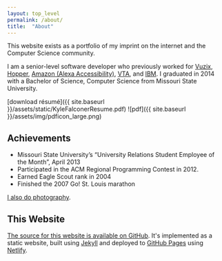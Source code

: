 ```yaml
---
layout: top_level
permalink: /about/
title:  "About"
---
```


This website exists as a portfolio of my imprint on the internet and the Computer Science community.

I am a senior-level software developer who previously worked for [Vuzix][4], [Hopper][5], [Amazon (Alexa Accessibility)][6], [VTA][7], and [IBM][8]. I graduated in 2014 with a Bachelor of Science, Computer Science from Missouri State University.

[download r&eacute;sum&eacute;]({{ site.baseurl }}/assets/static/KyleFalconerResume.pdf) 
![pdf]({{ site.baseurl }}/assets/img/pdficon_large.png)


## Achievements

* Missouri State University’s “University Relations Student Employee of the Month”, April 2013
* Participated in the ACM Regional Programming Contest in 2012.
* Earned Eagle Scout rank in 2004
* Finished the 2007 Go! St. Louis marathon


[I also do photography][1].


## This Website

[The source for this website is available on GitHub][2]. It's implemented as a static website, built using [Jekyll][3] and deployed to [GitHub Pages][9] using [Netlify][10].

[1]: https://kylefalconer.com/
[2]: https://github.com/Kyle-Falconer/kyle-falconer.github.io
[3]: https://jekyllrb.com/
[4]: https://www.vuzix.com/
[5]: https://hopper.com/
[6]: https://www.amazon.com/b?ie=UTF8&node=21101808011
[7]: http://www.vta.org/
[8]: https://www.ibm.com/us-en
[9]: https://pages.github.com/
[10]: https://www.netlify.com/